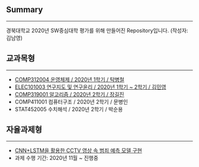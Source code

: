 ## Summary
-----------------------------------------
경북대학교 2020년 SW중심대학 평가를 위해 만들어진 Repository입니다. (작성자: 김남영)



## 교과목형
----------------------
+ [COMP312004 운영체제 / 2020년 1학기 / 탁병철](https://github.com/skadud8951/OperatingSystem2020)
+ [ELEC101003 연구지도 및 연구윤리 / 2020년 1학기 ~ 2학기 / 김민영](https://github.com/skadud8951/omrob)
+ [COMP319001 알고리즘 / 2020년 2학기 / 장길진](https://github.com/skadud8951/algorithm2020)
+ COMP411001 컴퓨터구조 / 2020년 2학기 / 문병인
+ STAT452005 수치해석 / 2020년 2학기 / 박순용

## 자율과제형
---------------------
+ [CNN+LSTM을 활용한 CCTV 영상 속 범죄 예측 모델 구현](https://github.com/skadud8951/crime_prediction)
+ 과제 수행 기간: 2020년 11월 ~ 진행중
